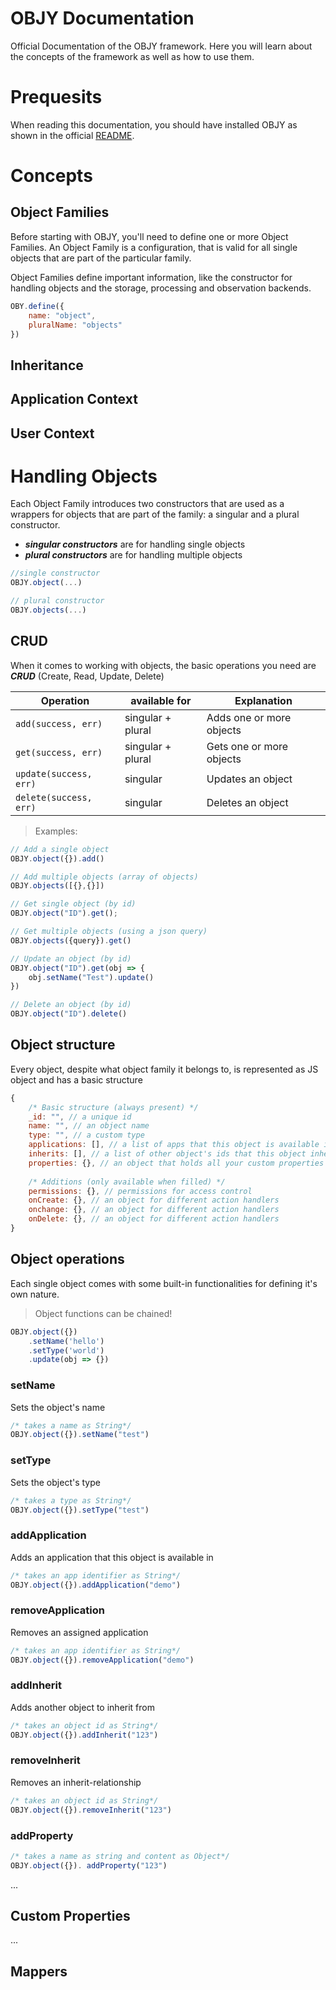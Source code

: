 # OBJY Documentation

Official Documentation of the OBJY framework. Here you will learn about the concepts of the framework as well as how to use them.


# Prequesits

When reading this documentation, you should have installed OBJY as shown in the official [README](./README.md).


# Concepts

## Object Families

Before starting with OBJY, you'll need to define one or more Object Families. 
An Object Family is a configuration, that is valid for all single objects that are part of the particular family.

Object Families define important information, like the constructor for handling objects and the storage, processing and observation backends.


```javascript
OBY.define({
	name: "object",
	pluralName: "objects"
})
```

## Inheritance

## Application Context

## User Context



# Handling Objects

Each Object Family introduces two constructors that are used as a wrappers for objects that are part of the family: a singular and a plural constructor.

* ***singular constructors*** are for handling single objects
* ***plural constructors*** are for handling multiple objects

```javascript
//single constructor
OBJY.object(...)

// plural constructor
OBJY.objects(...)
```

## CRUD

When it comes to working with objects, the basic operations you need are ***CRUD*** (Create, Read, Update, Delete)

| Operation        | available for  | Explanation           | 
| ------------- |-------------| -------------| 
| `add(success, err)`      | singular + plural      | Adds one or more objects | 
| `get(success, err)`      | singular + plural     | Gets one or more objects | 
| `update(success, err)`     | singular       | Updates an object | 
| `delete(success, err)`     | singular      | Deletes an object | 


> Examples:

```javascript
// Add a single object
OBJY.object({}).add()

// Add multiple objects (array of objects)
OBJY.objects([{},{}])

// Get single object (by id)
OBJY.object("ID").get();

// Get multiple objects (using a json query)
OBJY.objects({query}).get()

// Update an object (by id)
OBJY.object("ID").get(obj => {
	obj.setName("Test").update()
})

// Delete an object (by id)
OBJY.object("ID").delete()
```


## Object structure

Every object, despite what object family it belongs to, is represented as JS object and has a basic structure

```javascript
{
	/* Basic structure (always present) */
	_id: "", // a unique id
	name: "", // an object name
	type: "", // a custom type
	applications: [], // a list of apps that this object is available in
	inherits: [], // a list of other object's ids that this object inherits from
	properties: {}, // an object that holds all your custom properties
	
	/* Additions (only available when filled) */
	permissions: {}, // permissions for access control
	onCreate: {}, // an object for different action handlers
	onchange: {}, // an object for different action handlers
	onDelete: {}, // an object for different action handlers
}
```


## Object operations

Each single object comes with some built-in functionalities for defining it's own nature.


> Object functions can be chained!


```javascript
OBJY.object({})
	.setName('hello')
	.setType('world')
	.update(obj => {})
```


### setName

Sets the object's name

```javascript
/* takes a name as String*/
OBJY.object({}).setName("test")
```

### setType

Sets the object's type

```javascript
/* takes a type as String*/
OBJY.object({}).setType("test")
```

### addApplication

Adds an application that this object is available in

```javascript
/* takes an app identifier as String*/
OBJY.object({}).addApplication("demo")
```

### removeApplication

Removes an assigned application

```javascript
/* takes an app identifier as String*/
OBJY.object({}).removeApplication("demo")
```

### addInherit

Adds another object to inherit from

```javascript
/* takes an object id as String*/
OBJY.object({}).addInherit("123")
```

### removeInherit

Removes an inherit-relationship

```javascript
/* takes an object id as String*/
OBJY.object({}).removeInherit("123")
```

### addProperty


```javascript
/* takes a name as string and content as Object*/
OBJY.object({}). addProperty("123")
```


...



## Custom Properties

...


## Mappers